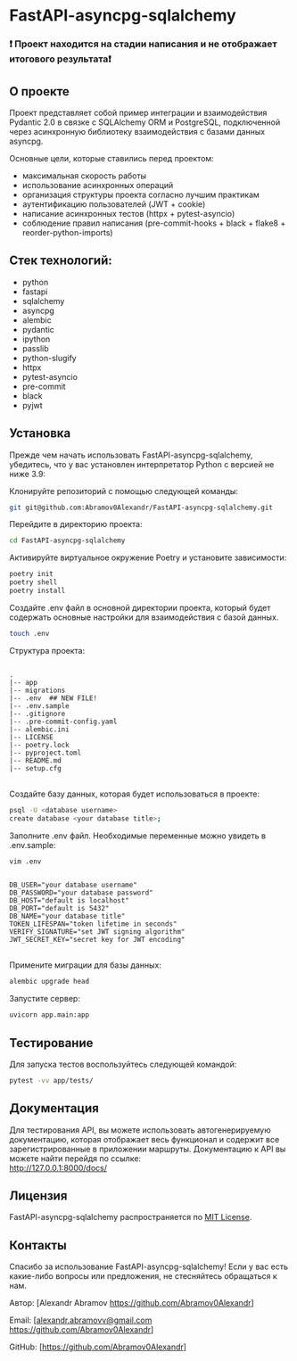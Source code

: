 # FastAPI-asyncpg-sqlalchemy
### ❗ Проект находится на стадии написания и не отображает итогового результата❗

## О проекте
Проект представляет собой пример интеграции и взаимодействия Pydantic 2.0 в связке с SQLAlchemy ORM и PostgreSQL,
подключенной через асинхронную библиотеку взаимодействия с базами данных asyncpg.

Основные цели, которые ставились перед проектом:
- максимальная скорость работы
- использование асинхронных операций
- организация структуры проекта согласно лучшим практикам
- аутентификацию пользователей (JWT + cookie)
- написание асинхронных тестов (httpx + pytest-asyncio)
- соблюдение правил написания (pre-commit-hooks + black + flake8 + reorder-python-imports)

## Стек технологий:
- python
- fastapi
- sqlalchemy
- asyncpg
- alembic
- pydantic
- ipython
- passlib
- python-slugify
- httpx
- pytest-asyncio
- pre-commit
- black
- pyjwt

## Установка
Прежде чем начать использовать FastAPI-asyncpg-sqlalchemy, убедитесь, что у вас установлен
интерпретатор Python c версией не ниже 3.9:

Клонируйте репозиторий с помощью следующей команды:
   ```bash
   git git@github.com:Abramov0Alexandr/FastAPI-asyncpg-sqlalchemy.git
   ```

Перейдите в директорию проекта:
   ```bash
   cd FastAPI-asyncpg-sqlalchemy
   ```

Активируйте виртуальное окружение Poetry и установите зависимости:

   ```bash
   poetry init
   poetry shell
   poetry install
   ```

Создайте .env файл в основной директории проекта, который будет содержать основные настройки
для взаимодействия с базой данных.

   ```bash
   touch .env
   ```

Структура проекта:

<pre>
<code>
.
|-- app
|-- migrations
|-- .env  ## NEW FILE!
|-- .env.sample
|-- .gitignore
|-- .pre-commit-config.yaml
|-- alembic.ini
|-- LICENSE
|-- poetry.lock
|-- pyproject.toml
|-- README.md
|-- setup.cfg
</code>
</pre>

Создайте базу данных, которая будет использоваться в проекте:

   ```bash
   psql -U <database username>
   create database <your database title>;
   ```

Заполните .env файл. Необходимые переменные можно увидеть в .env.sample:
   ```bash
   vim .env
   ```

<pre>
<code>
DB_USER="your database username"
DB_PASSWORD="your database password"
DB_HOST="default is localhost"
DB_PORT="default is 5432"
DB_NAME="your database title"
TOKEN_LIFESPAN="token lifetime in seconds"
VERIFY_SIGNATURE="set JWT signing algorithm"
JWT_SECRET_KEY="secret key for JWT encoding"
</code>
</pre>

Примените миграции для базы данных:

   ```bash
   alembic upgrade head
   ```

Запустите сервер:
   ```bash
   uvicorn app.main:app
   ```

## Тестирование
Для запуска тестов воспользуйтесь следующей командой:
   ```bash
   pytest -vv app/tests/
   ```

## Документация
Для тестирования API, вы можете использовать автогенерируемую документацию, которая отображает весь функционал и
содержит все зарегистрированные в приложении маршруты.
Документацию к API вы можете найти перейдя по ссылке:<br>
http://127.0.0.1:8000/docs/


## Лицензия
FastAPI-asyncpg-sqlalchemy распространяется по [MIT License](https://opensource.org/licenses/MIT).

## Контакты

Спасибо за использование FastAPI-asyncpg-sqlalchemy! Если у вас есть какие-либо вопросы или предложения, не стесняйтесь обращаться к нам.

Автор: [Alexandr Abramov <https://github.com/Abramov0Alexandr>]

Email: [alexandr.abramovv@gmail.com <https://github.com/Abramov0Alexandr>]

GitHub: [https://github.com/Abramov0Alexandr]

